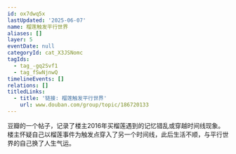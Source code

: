 ```yaml
---
id: ox7dwq5x
lastUpdated: '2025-06-07'
name: 榴莲触发平行世界
aliases: []
layer: 5
eventDate: null
categoryId: cat_X3JSNomc
tagIds:
  - tag_-gq2Svf1
  - tag_fSwNjnwQ
timelineEvents: []
relations: []
titledLinks:
  - title: '链接: 榴莲触发平行世界'
    url: www.douban.com/group/topic/186720133
---
```

豆瓣的一个帖子，记录了楼主2016年买榴莲遇到的记忆错乱或穿越时间线现象。楼主怀疑自己以榴莲事件为触发点穿入了另一个时间线，此后生活不顺，与平行世界的自己换了人生气运。
